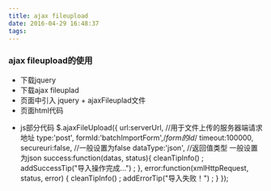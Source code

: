 ```yaml
---
title: ajax fileupload
date: 2016-04-29 16:48:37
tags:
---
```


### ajax fileupload的使用
+ 下载jquery
+ 下载ajax fileuplad
+  页面中引入 jquery + ajaxFileuplad文件
+  页面html代码
		<form method="post"  enctype="multipart/form-data" id ="batchImportForm">
        	<input type="file" name ="file" id ="batchImportFileInput" style="display: none"/>
    	</form>	
+ js部分代码
		$.ajaxFileUpload({
			url:serverUrl, //用于文件上传的服务器端请求地址
			type:'post',
			formId:'batchImportForm',/*form的id*/
			timeout:100000,
			secureuri:false, //一般设置为false
			dataType:'json', //返回值类型 一般设置为json
			success:function(datas, status){
				cleanTipInfo() ;
				addSuccessTip("导入操作完成...") ;
			},
			error:function(xmlHttpRequest, status, error) {
				cleanTipInfo() ;
				addErrorTip("导入失败！") ;
			}
		});
